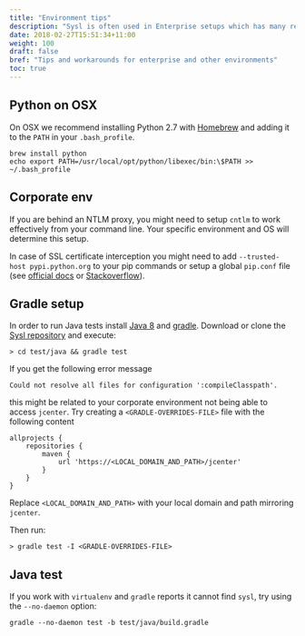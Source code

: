 ```yaml
---
title: "Environment tips"
description: "Sysl is often used in Enterprise setups which has many restrictions. Find some tips and workarounds here."
date: 2018-02-27T15:51:34+11:00
weight: 100
draft: false
bref: "Tips and workarounds for enterprise and other environments"
toc: true
---
```


Python on OSX
-------------
On OSX we recommend installing Python 2.7 with [Homebrew](https://brew.sh/) and adding it to the `PATH` in your `.bash_profile`.

	brew install python
	echo export PATH=/usr/local/opt/python/libexec/bin:\$PATH >> ~/.bash_profile

Corporate env
-------------
If you are behind an NTLM proxy, you might need to setup `cntlm` to work effectively from your command line. Your specific environment and OS will determine this setup.

In case of SSL certificate interception you might need to add `--trusted-host pypi.python.org` to your pip commands or setup a global `pip.conf`
file (see [official docs](https://pip.pypa.io/en/stable/user_guide/#config-file) or [Stackoverflow](https://stackoverflow.com/a/46410817)).

Gradle setup
------------
In order to run Java tests install [Java 8](https://docs.oracle.com/javase/8/docs/technotes/guides/install/install_overview.html) and [gradle](https://gradle.org/install/). Download or clone the [Sysl repository](https://github.com/anz-bank/sysl) and execute:

	> cd test/java && gradle test

If you get the following error message

	Could not resolve all files for configuration ':compileClasspath'.

this might be related to your corporate environment not being able to access `jcenter`.
Try creating a `<GRADLE-OVERRIDES-FILE>` file with the following content

```
allprojects {
    repositories {
        maven {
            url 'https://<LOCAL_DOMAIN_AND_PATH>/jcenter'
        }
    }
}
```

Replace `<LOCAL_DOMAIN_AND_PATH>` with your local domain and path mirroring `jcenter`.

Then run:

	> gradle test -I <GRADLE-OVERRIDES-FILE>

Java test
---------
If you work with `virtualenv` and `gradle` reports it cannot find `sysl`, try using the `--no-daemon` option:

	gradle --no-daemon test -b test/java/build.gradle

